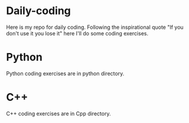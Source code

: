 # Daily-coding

Here is my repo for daily coding. Following the inspirational quote "If you don't use it you lose it" here I'll do some coding exercises. 

# Python 

Python coding exercises are in python directory.

# C++

C++ coding exercises are in Cpp directory. 
